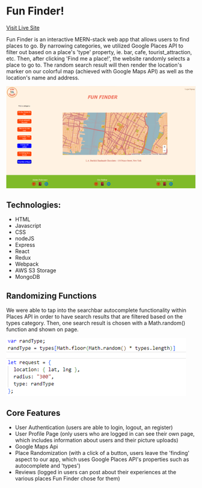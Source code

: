 # Fun Finder!

[Visit Live Site](https://funfinderapp.herokuapp.com/#/)

Fun Finder is an interactive MERN-stack web app that allows users to find places to go.
By narrowing categories, we utilized Google Places API to filter out based
on a place's 'type' property, ie. bar, cafe, tourist_attraction, etc. Then, after clicking 'Find me a place!',
the website randomly selects a place to go to. The random search result will then render the location's marker
on our colorful map (achieved with Google Maps API) as well as the location's name and address. 

![website structure](/frontend/src/fun-finder-page.png)

## Technologies:
- HTML
- Javascript
- CSS
- nodeJS
- Express
- React
- Redux
- Webpack
- AWS S3 Storage
- MongoDB

## Randomizing Functions

We were able to tap into the searchbar autocomplete functionality within Places API
in order to have search results that are filtered based on the types category. Then,
one search result is chosen with a Math.random() function and shown on page.

![code](/frontend/src/screenshot1.png)

## Core Features

- User Authentication (users are able to login, logout, an register)
- User Profile Page (only users who are logged in can see their own page, which includes information about users and their picture uploads)
- Google Maps Api
- Place Randomization (with a click of a button, users leave the 'finding' aspect to our app, which uses Google Places API's properties such as autocomplete and 'types')
- Reviews (logged in users can post about their experiences at the various places Fun Finder chose for them)



